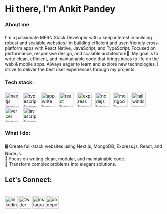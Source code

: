 
<!--- 👋 Hi, I’m @helloankitpandey
- 👀 I’m interested in ... FullStack Development, Android Development 
- 🌱 I’m currently learning ... Reactnative
- 💞️ I’m looking to collaborate on ...
- 📫 How to reach me ... my acoount 
- 😄 Pronouns: ... akki
- ⚡ Fun fact: ...
  --->


<h1 align="left">Hi there, I'm Ankit Pandey</h1>

###

<h3 align="left">About me:</h3>

###

<p align="left">I'm a passionate MERN Stack Developer with a keep interest in building robust and scalable websites.I'm building efficient and user-friendly cross-platform apps with React Native, JavaScript, and TypeScript. Focused on performance, responsive design, and scalable architecture🚀. My goal is to write clean, efficient, and maintainable code that brings ideas to life on the web & mobile apps. Always eager to learn and explore new technologies, I strive to deliver the best user experiences through my projects.</p>

###

<h3 align="left">Tech stack:</h3>

###

<div align="left">
  <img src="https://skillicons.dev/icons?i=nextjs" height="45" alt="nextjs logo"  />
  <img width="5" />
  <img src="https://skillicons.dev/icons?i=ts" height="45" alt="typescript logo"  />
  <img width="5" />
  <img src="https://skillicons.dev/icons?i=appwrite" height="45" alt="appwrite logo"  />
  <img width="5" />
  <img src="https://skillicons.dev/icons?i=react" height="45" alt="react logo"  />
  <img width="5" />
  <img src="https://skillicons.dev/icons?i=express" height="45" alt="express logo"  />
  <img width="5" />
  <img src="https://skillicons.dev/icons?i=nodejs" height="45" alt="nodejs logo"  />
  <img width="5" />
  <img src="https://skillicons.dev/icons?i=mongodb" height="45" alt="mongodb logo"  />
  <img width="5" />
  <img src="https://skillicons.dev/icons?i=tailwind" height="45" alt="tailwindcss logo"  />
  <img width="5" />
  <img src="https://skillicons.dev/icons?i=vercel" height="45" alt="vercel logo"  />
  <img width="5" />
  <img src="https://skillicons.dev/icons?i=js" height="45" alt="javascript logo"  />
</div>

###
<!--
<h3 align="left">Featured Work:</h3>

###

<p align="left"> https://buildportfolio.co - A platform where users can effortlessly create and deploy professional portfolios.<br><br>https://resume-editorr.vercel.app/ - An intuitive tool that allows users to create multiple resumes from a variety of templates.</p>

<h3 align="left">Read my blogs on:</h3>
<p align="left"><a href="https://developerthink.com" target="_blank">developerthink.com</a> - Insights, tutorials, and tips for developers.</p>

###
--->

<h3 align="left">What I do:</h3>

###

<p align="left">🖥️ Create full-stack websites using Next.js, MongoDB, Express.js, React, and Node.js.<br>🧹 Focus on writing clean, modular, and maintainable code.<br>🚀 Transform complex problems into elegant solutions.</p>

###

<h2 align="left">Let's Connect:</h2>

###

<br clear="both">

<div align="left">
  <a href="https://www.linkedin.com/in/helloankit-pandey-/" target="_blank">
    <img src="https://img.shields.io/static/v1?message=LinkedIn&logo=linkedin&label=&color=0077B5&logoColor=white&labelColor=&style=for-the-badge" height="40" alt="linkedin logo"  />
  </a>
  <a href="https://x.com/heloankitpandey" target="_blank">
    <img src="https://img.shields.io/static/v1?message=Twitter&logo=twitter&label=&color=1DA1F2&logoColor=white&labelColor=&style=for-the-badge" height="40" alt="twitter logo"  />
  </a>
  <a href="https://www.instagram.com/helloankitpandey/" target="_blank">
    <img src="https://img.shields.io/static/v1?message=Instagram&logo=instagram&label=&color=E4405F&logoColor=white&labelColor=&style=for-the-badge" height="40" alt="instagram logo"  />
  </a>
  <a href="https://codepen.io/Ankit-Pandey-the-looper" target="_blank">
    <img src="https://img.shields.io/static/v1?message=Codepen&logo=codepen&label=&color=000000&logoColor=white&labelColor=&style=for-the-badge" height="40" alt="codepen logo"  />
  </a>
</div>

###


<!---
helloankitpandey/helloankitpandey is a ✨ special ✨ repository because its `README.md` (this file) appears on your GitHub profile.
You can click the Preview link to take a look at your changes.
--->
